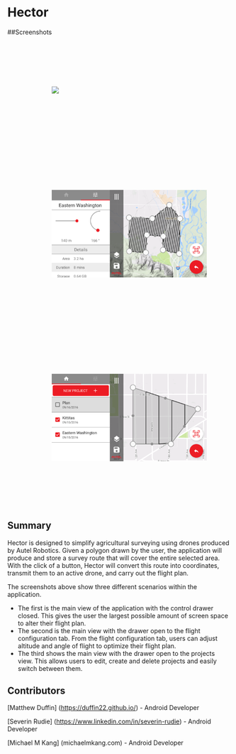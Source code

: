 # Hector

##Screenshots

<p align="left">
<img style="padding: 100px" src="Screenshots/matt/drawer_closed.png" width="350">
</p>
<p align="left">
<img style="padding: 100px" src="Screenshots/matt/drawer_open.png" width="350">
</p>
<p align="left">
<img style="padding: 100px" src="Screenshots/matt/project_view.png" width="350">
</p>

## Summary

Hector is designed to simplify agricultural surveying using drones produced by Autel Robotics.  Given a polygon drawn by the user, the application will produce and store a survey route that will cover the entire selected area.  With the click of a button, Hector will convert this route into coordinates, transmit them to an active drone, and carry out the flight plan.

The screenshots above show three different scenarios within the application.
 - The first is the main view of the application with the control drawer closed. This gives the user the largest possible amount of screen space to alter their flight plan.
 - The second is the main view with the drawer open to the flight configuration tab. From the flight configuration tab, users can adjust altitude and angle of flight to optimize their flight plan.
 - The third shows the main view with the drawer open to the projects view. This allows users to edit, create and delete projects and easily switch between them.

## Contributors

[Matthew Duffin] (https://duffin22.github.io/) - Android Developer

[Severin Rudie] (https://www.linkedin.com/in/severin-rudie) - Android Developer

[Michael M Kang] (michaelmkang.com) - Android Developer
